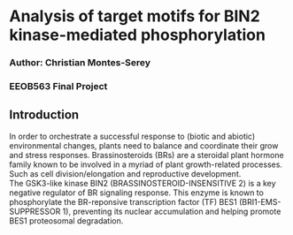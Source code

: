 # Analysis of target motifs for BIN2 kinase-mediated phosphorylation  
### Author: Christian Montes-Serey  
### EEOB563 Final Project  

## Introduction  
In order to orchestrate a successful response to (biotic and abiotic) environmental changes, plants need to balance and coordinate their grow and stress responses.
Brassinosteroids (BRs) are a steroidal plant hormone family known to be involved in a myriad of plant growth-related processes. Such as cell division/elongation and reproductive development.  
The GSK3-like kinase BIN2 (BRASSINOSTEROID-INSENSITIVE 2) is a key negative regulator of BR signaling response. This enzyme is known to phosphorylate the BR-reponsive transcription factor (TF) BES1 (BRI1-EMS-SUPPRESSOR 1), preventing its nuclear accumulation and helping promote BES1 proteosomal degradation. 

